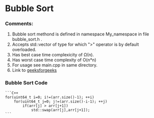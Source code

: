 
# Bubble Sort

### Comments:

1. Bubble sort methond is defined in namespace My_namespace in file bubble_sort.h .
2. Accepts std::vector of type for which ">" operator is by default overloaded.
3. Has best case time complexicity of Ω(n).
4. Has worst case time complexity of O(n*n)
5. For usage see main.cpp in same directory.
6. Link to [geeksforgeeks](https://www.geeksforgeeks.org/bubble-sort/) 

### Bubble Sort Code

    ```C++
    for(uint64_t i=0; i!=(arr.size()-1); ++i)
        for(uint64_t j=0; j!=(arr.size()-i-1); ++j)
            if(arr[j] > arr[j+1])
                std::swap(arr[j],arr[j+1]);
    ```